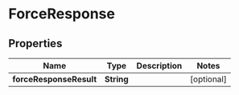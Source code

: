 # ForceResponse

## Properties
Name | Type | Description | Notes
------------ | ------------- | ------------- | -------------
**forceResponseResult** | **String** |  |  [optional]
